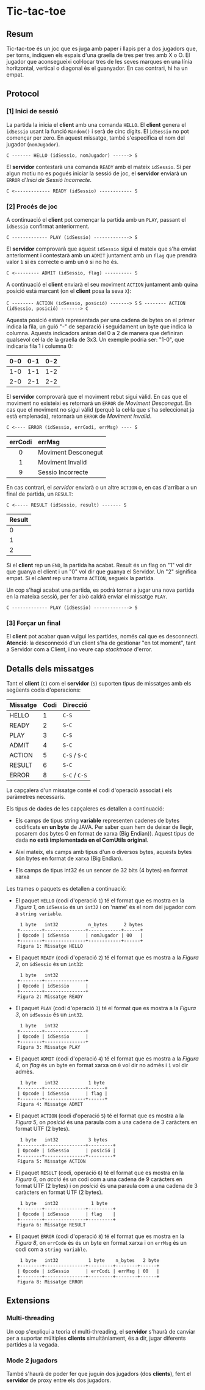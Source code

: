 # Tic-tac-toe

## Resum

Tic-tac-toe és un joc que es juga amb paper i llapis per a dos jugadors que, per torns, indiquen els espais d'una graella de tres per tres amb X o O. El jugador que aconsegueixi col·locar tres de les seves marques en una línia horitzontal, vertical o diagonal és el guanyador. En cas contrari, hi ha un empat.

## Protocol

### [1] Inici de sessió

La partida la inicia el __client__ amb una comanda `HELLO`. El __client__ genera el `idSessio` usant la funció `Random()` i serà de cinc dígits. El `idSessio` no pot començar per zero. En aquest missatge, també s'especifica el nom del jugador (`nomJugador`).

`C ------- HELLO (idSessio, nomJugador) ------> S`

El __servidor__ contestarà una comanda `READY` amb el mateix `idSessio`. Si per algun motiu no es pogués iniciar la sessió de joc, el __servidor__ enviarà un `ERROR` d'_Inici de Sessió Incorrecte_.

`C <------------- READY (idSessio) ------------ S`

### [2] Procés de joc

A continuació el __client__ pot començar la partida amb un `PLAY`, passant el `idSessio` confirmat anteriorment.

`C ------------- PLAY (idSessio) -------------> S`

El __servidor__ comprovarà que aquest `idSessio` sigui el mateix que s'ha enviat anteriorment i contestarà amb un `ADMIT` juntament amb un `flag` que prendrà valor `1` si és correcte o amb un `0` si no ho és.

`C <--------- ADMIT (idSessio, flag) ---------- S`

A continuació el __client__ enviarà el seu moviment `ACTION` juntament amb quina posició està marcant (on el __client__ posa la seva `X`):

`C -------- ACTION (idSessio, posició) -------> S`
`S -------- ACTION (idSessio, posició) -------> C`

Aquesta posició estarà representada per una cadena de bytes on el primer indica la fila, un guió "-" de separació i seguidament un byte que indica la columna. Aquests indicadors aniran del 0 a 2 de manera que definiran qualsevol cel·la de la graella de 3x3. Un exemple podria ser: "1-0", que indicaria fila 1 i columna 0:

| 0-0 | 0-1 | 0-2 |
|-----|-----|-----|
| 1-0 | 1-1 | 1-2 |
| 2-0 | 2-1 | 2-2 |

El __servidor__ comprovarà que el moviment rebut sigui vàlid. En cas que el moviment no existeixi es retornarà un `ERROR` de _Moviment Desconegut_. En cas que el moviment no sigui vàlid (perquè la cel·la que s'ha seleccionat ja està emplenada), retornarà un `ERROR` de _Moviment Invalid_.

`C <---- ERROR (idSessio, errCodi, errMsg) ---- S`

| errCodi | errMsg              |
|:-------:|:--------------------|
| 0       | Moviment Desconegut |
| 1       | Moviment Invalid    |
| 9       | Sessio Incorrecte   |

En cas contrari, el _servidor_ enviarà o un altre `ACTION` o, en cas d'arribar a un final de partida, un `RESULT`:

`C <----- RESULT (idSessio, result) ------- S`

| Result |
|:-------|
| 0      |
| 1      |
| 2      |

Si el __client__ rep un `END`, la partida ha acabat. Result és un flag on "1" vol dir que guanya el client i un "0" vol dir que guanya el Servidor. Un "2" significa empat. Si el _client_ rep una trama `ACTION`, segueix la partida.

Un cop s'hagi acabat una partida, es podrà tornar a jugar una nova partida en la mateixa sessió, per fer això caldrà enviar el missatge `PLAY`.

`C ------------- PLAY (idSessio) -------------> S`

### [3] Forçar un final

El __client__ pot acabar quan vulgui les partides, només cal que es desconnecti. **Atenció**: la desconnexió d'un client s'ha de gestionar "en tot moment", tant a Servidor com a Client, i no veure cap _stacktrace_ d'error.

## Detalls dels missatges

Tant el __client__ (`C`) com el __servidor__ (`S`) suporten tipus de missatges amb els següents codis d'operacions:

| Missatge | Codi | Direcció      |
|:---------|:-----|:--------------|
| HELLO    | 1    | `C-S`         |
| READY    | 2    | `S-C`         |
| PLAY     | 3    | `C-S`         |
| ADMIT    | 4    | `S-C`         |
| ACTION   | 5    | `C-S` / `S-C` |
| RESULT   | 6    | `S-C`         |
| ERROR    | 8    | `S-C` / `C-S` |

La capçalera d'un missatge conté el codi d'operació associat i els paràmetres necessaris.

Els tipus de dades de les capçaleres es detallen a continuació:

- Els camps de tipus string **variable** representen cadenes de bytes codificats en **un byte** de JAVA. Per saber quan hem de deixar de llegir, posarem dos bytes 0 en format de xarxa (Big Endian)). Aquest tipus de dada **no està implementada en el ComUtils original**.

- Així mateix, els camps amb tipus d'un o diversos bytes, aquests bytes són bytes en format de xarxa (Big Endian).
- Els camps de tipus int32 és un sencer de 32 bits (4 bytes) en format xarxa

Les trames o paquets es detallen a continuació:

- El paquet `HELLO` (codi d'operació `1`) té el format que es mostra en la _Figura 1_, on `idSessio` és un `int32` i on 'name' és el nom del jugador com a `string variable`.

```
     1 byte   int32           n_bytes      2 bytes
    +--------+---------------+------------+------+
    | Opcode | idSessio      | nomJugador | 00   |
    +--------+---------------+------------+------+
    Figura 1: Missatge HELLO
```

- El paquet `READY` (codi d'operació `2`) té el format que es mostra a la _Figura 2_, on `idSessio` és un `int32`:

```
     1 byte   int32
    +--------+---------------+
    | Opcode | idSessio      |
    +--------+---------------+
    Figura 2: Missatge READY
```

- El paquet `PLAY` (codi d'operació `3`) té el format que es mostra a la _Figura 3_, on `idSessio` és un `int32`.

```
     1 byte   int32
    +--------+---------------+
    | Opcode | idSessio      |
    +--------+---------------+
    Figura 3: Missatge PLAY
```

- El paquet `ADMIT` (codi d'operació `4`) té el format que es mostra a la _Figura 4_, on _flag_ és un byte en format xarxa on `0` vol dir no admès i `1` vol dir admès.

```
     1 byte   int32           1 byte
    +--------+---------------+------+
    | Opcode | idSessio      | flag |
    +--------+---------------+------+
    Figura 4: Missatge ADMIT
```

- El paquet `ACTION` (codi d'operació `5`) té el format que es mostra a la _Figura 5_, on _posició_ és una paraula com a una cadena de 3 caràcters en format UTF (2 bytes).

```
     1 byte   int32           3 bytes
    +--------+---------------+---------+
    | Opcode | idSessio      | posició |
    +--------+---------------+---------+
    Figura 5: Missatge ACTION
```


- El paquet `RESULT` (codi, operació `6`) té el format que es mostra en la _Figura 6_, on _acció_ és un codi com a una cadena de 9 caràcters en format UTF (2 bytes) i on _posició_ és una paraula com a una cadena de 3 caràcters en format UTF (2 bytes).

```
     1 byte   int32            1 byte
    +--------+---------------+---------+
    | Opcode | idSessio      | flag    | 
    +--------+---------------+---------+
    Figura 6: Missatge RESULT
```

- El paquet `ERROR` (codi d'operació `8`) té el format que es mostra en la _Figura 8_, on `errCode` és és un byte en format xarxa i on `errMsg` és un codi com a `string variable`.

```
     1 byte   int32           1 byte    n_bytes   2 byte
    +--------+---------------+---------+--------+------+
    | Opcode | idSessio      | errCodi | errMsg | 00   |
    +--------+---------------+---------+--------+------+
    Figura 8: Missatge ERROR
```

## Extensions

### Multi-threading

Un cop s'expliqui a teoria el multi-threading, el __servidor__ s'haurà de canviar per a suportar múltiples __clients__ simultàniament, és a dir, jugar diferents partides a la vegada.

### Mode 2 jugadors

També s'haurà de poder fer que juguin dos jugadors (dos __clients__), fent el __servidor__ de proxy entre els dos jugadors.
